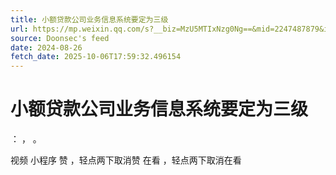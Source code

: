 ```yaml
---
title: 小额贷款公司业务信息系统要定为三级
url: https://mp.weixin.qq.com/s?__biz=MzU5MTIxNzg0Ng==&mid=2247487879&idx=1&sn=8696c2cbc12d1f2b0a22db554dc97c28
source: Doonsec's feed
date: 2024-08-26
fetch_date: 2025-10-06T17:59:32.496154
---
```


# 小额贷款公司业务信息系统要定为三级

：
，
。

视频
小程序
赞
，轻点两下取消赞
在看
，轻点两下取消在看